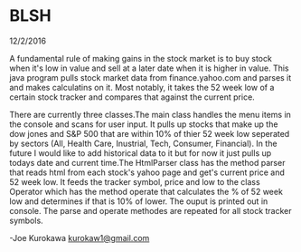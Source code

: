 # BLSH

12/2/2016


A fundamental rule of making gains in the stock market is to buy stock when it's low in value and sell at a later date when
it is higher in value. This java program pulls stock market data from finance.yahoo.com and parses it and makes calculatins on it.
Most notably, it takes the 52 week low of a certain stock tracker and compares that against the current price. 


 There are currently three classes.The main class handles the menu items in the console and scans for user input. It pulls up stocks that make up the dow jones and S&P 500 that are within 10% of thier 52 week low seperated by sectors (All, Health Care, Inustrial, Tech, Consumer, Financial). In the future I would like to add historical data to it but for now it just pulls up todays date and current time.The HtmlParser class has the method parser that reads html from each stock's yahoo page and get's current price and 52 week low. It feeds the tracker symbol, price and low to the class Operator which has the method operate that calculates the % of 52 week low and determines if that is 10% of lower. The ouput is printed out in console. The parse and operate methodes are repeated for all stock tracker symbols.


-Joe Kurokawa
kurokaw1@gmail.com
